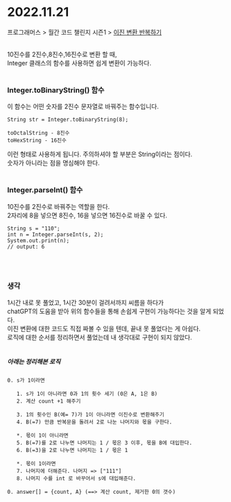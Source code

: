 # 2022.11.21

프로그래머스 > 월간 코드 챌린지 시즌1 > [이진 변환 반복하기](https://school.programmers.co.kr/learn/courses/30/lessons/70129)

<br>
10진수를 2진수,8진수,16진수로 변환 할 때,<br>
Integer 클래스의 함수를 사용하면 쉽게 변환이 가능하다.<br><br>

### Integer.toBinaryString() 함수
이 함수는 어떤 숫자를 2진수 문자열로 바꿔주는 함수입니다.<br>
```
String str = Integer.toBinaryString(8);

toOctalString - 8진수
toHexString - 16진수
```
이런 형태로 사용하게 됩니다. 주의하셔야 할 부분은 String이라는 점이다.<br>
숫자가 아니라는 점을 명심해야 한다.<br><br>

### Integer.parseInt() 함수
10진수를 2진수로 바꿔주는 역할을 한다.<br>
2자리에 8을 넣으면 8진수, 16을 넣으면 16진수로 바꿀 수 있다.<br>
```
String s = "110";
int n = Integer.parseInt(s, 2);
System.out.print(n);
// output: 6
```
<br><br>

### 생각
1시간 내로 못 풀었고, 1시간 30분이 걸려서까지 씨름을 하다가 <br>
chatGPT의 도움을 받아 위의 함수들을 통해 손쉽게 구현이 가능하다는 것을 알게 되었다.<br>
이진 변환에 대한 코드도 직접 짜볼 수 있을 텐데, 끝내 못 풀었다는 게 아쉽다.<br>
로직에 대한 순서를 정리하면서 풀었는데 내 생각대로 구현이 되지 않았다.<br><br>

##### 아래는 정리해본 로직

    0. s가 1이라면

       1. s가 1이 아니라면 0과 1의 횟수 세기 (0은 A, 1은 B)
       2. 계산 count +1 해주기

       3. 1의 횟수인 B(예= 7)가 1이 아니라면 이진수로 변환해주기
       4. B(=7) 만큼 반복문을 돌려서 2로 나눈 나머지와 몫을 구한다.

       *. 몫이 1이 아니라면
       5. B(=7)를 2로 나누면 나머지는 1 / 몫은 3 이후, 몫을 B에 대입한다.
       6. B(=3)을 2로 나누면 나머지는 1 / 몫은 1

       *. 몫이 1이라면
       7. 나머지에 더해준다. 나머지 => ["111"]
       8. 나머지 수를 int 로 바꾸어서 s에 대입해준다.

    0. answer[] = {count, A} (==> 계산 count, 제거한 0의 갯수)
